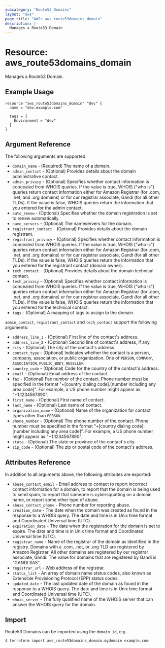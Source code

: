 ```yaml
---
subcategory: "Route53 Domains"
layout: "aws"
page_title: "AWS: aws_route53domains_domain"
description: |-
  Manages a Route53 Domain
---
```


# Resource: aws_route53domains_domain

Manages a Route53 Domain.

## Example Usage

```hcl
resource "aws_route53domains_domain" "dev" {
  name = "dev.example.com"

  tags = {
    Environment = "dev"
  }
}
```

## Argument Reference

The following arguments are supported:

* `domain_name` - (Required) The name of a domain.
* `admin_contact` - (Optional) Provides details about the domain administrative contact.
* `admin_privacy` - (Optional) Specifies whether contact information is concealed from WHOIS queries. If the value is true, WHOIS ("who is") queries return contact information either for Amazon Registrar (for .com, .net, and .org domains) or for our registrar associate, Gandi (for all other TLDs). If the value is false, WHOIS queries return the information that you entered for the admin contact.
* `auto_renew` - (Optional) Specifies whether the domain registration is set to renew automatically.
* `name_servers` - (Optional) The nameservers for the domain.
* `registrant_contact` - (Optional) Provides details about the domain registrant.
* `registrant_privacy` - (Optional) Specifies whether contact information is concealed from WHOIS queries. If the value is true, WHOIS ("who is") queries return contact information either for Amazon Registrar (for .com, .net, and .org domains) or for our registrar associate, Gandi (for all other TLDs). If the value is false, WHOIS queries return the information that you entered for the registrant contact (domain owner).
* `tech_contact` - (Optional) Provides details about the domain technical contact.
* `tech_privacy` - (Optional) Specifies whether contact information is concealed from WHOIS queries. If the value is true, WHOIS ("who is") queries return contact information either for Amazon Registrar (for .com, .net, and .org domains) or for our registrar associate, Gandi (for all other TLDs). If the value is false, WHOIS queries return the information that you entered for the technical contact.
* `tags` - (Optional) A mapping of tags to assign to the domain.

`admin_contact`, `registrant_contact` and `tech_contact` support the following arguments:

* `address_line_1` - (Optional) First line of the contact's address.
* `address_line_2` - (Optional) Second line of contact's address, if any.
* `city` - (Optional) The city of the contact's address.
* `contact_type` - (Optional) Indicates whether the contact is a person, company, association, or public organization. One of `PERSON`, `COMPANY`, `ASSOCIATION`, `PUBLIC_BODY`, `RESELLER`
* `country_code` - (Optional) Code for the country of the contact's address.
* `email` - (Optional) Email address of the contact.
* `fax` - (Optional) Fax number of the contact. Phone number must be specified in the format "+[country dialing code].[number including any area code]". For example, a US phone number might appear as "+1.1234567890".
* `first_name` - (Optional) First name of contact.
* `last_name` - (Optional) Last name of contact.
* `organization_name` - (Optional) Name of the organization for contact types other than `PERSON`.
* `phone_number` - (Optional) The phone number of the contact. Phone number must be specified in the format "+[country dialing code].[number including any area code]". For example, a US phone number might appear as "+1.1234567890".
* `state` - (Optional) The state or province of the contact's city.
* `zip_code` - (Optional) The zip or postal code of the contact's address.

## Attributes Reference

In addition to all arguments above, the following attributes are exported:

* `abuse_contact_email` - Email address to contact to report incorrect contact information for a domain, to report that the domain is being used to send spam, to report that someone is cybersquatting on a domain name, or report some other type of abuse.
* `abuse_contact_phone` - Phone number for reporting abuse.
* `creation_date` - The date when the domain was created as found in the response to a WHOIS query. The date and time is in Unix time format and Coordinated Universal time (UTC).
* `expiration_date` - The date when the registration for the domain is set to expire. The date and time is in Unix time format and Coordinated Universal time (UTC).
* `registrar_name` - Name of the registrar of the domain as identified in the registry. Domains with a .com, .net, or .org TLD are registered by Amazon Registrar. All other domains are registered by our registrar associate, Gandi. The value for domains that are registered by Gandi is "GANDI SAS".
* `registrar_url` - Web address of the registrar.
* `status_list` - An array of domain name status codes, also known as Extensible Provisioning Protocol (EPP) status codes.
* `updated_date` - The last updated date of the domain as found in the response to a WHOIS query. The date and time is in Unix time format and Coordinated Universal time (UTC).
* `whois_server` - The fully qualified name of the WHOIS server that can answer the WHOIS query for the domain.

## Import

Route53 Domains can be imported using the `domain id`, e.g.

```
$ terraform import aws_route53domains_domain.mydomain example.com
```
